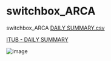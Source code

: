 # switchbox_ARCA
switchbox_ARCA
[DAILY SUMMARY.csv](https://github.com/bdincerTrader/switchbox_ARCA/files/11594160/submission-table-data.1.csv)

[ITUB - DAILY SUMMARY](https://github.com/bdincerTrader/switchbox_ARCA/files/11594171/submission-table-data.2.csv)




![image](https://github.com/bdincerTrader/switchbox_ARCA/assets/127531384/49b07076-2c63-4ae1-b94f-6535e824647b)

